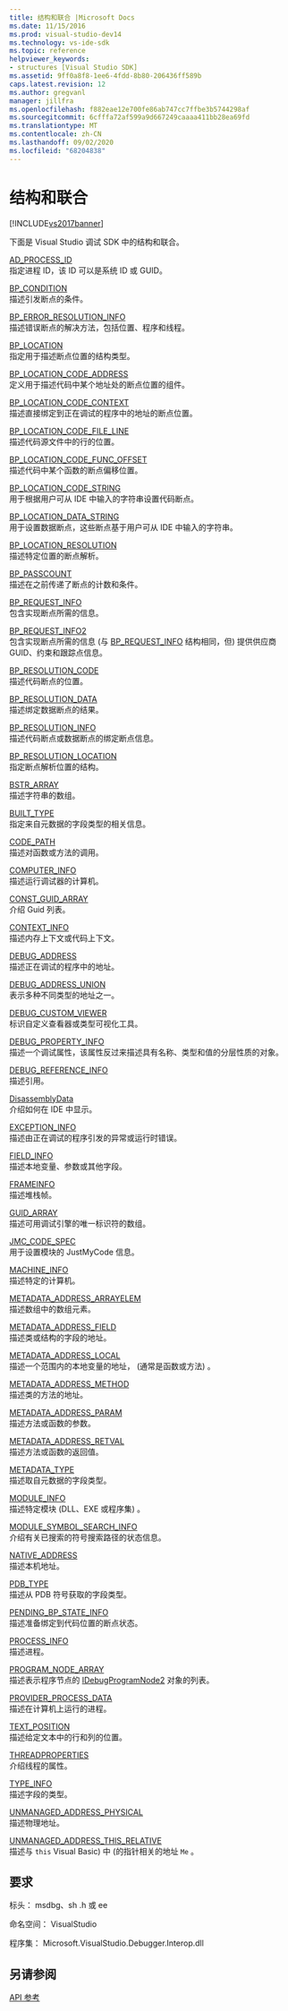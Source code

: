 ```yaml
---
title: 结构和联合 |Microsoft Docs
ms.date: 11/15/2016
ms.prod: visual-studio-dev14
ms.technology: vs-ide-sdk
ms.topic: reference
helpviewer_keywords:
- structures [Visual Studio SDK]
ms.assetid: 9ff0a8f8-1ee6-4fdd-8b80-206436ff589b
caps.latest.revision: 12
ms.author: gregvanl
manager: jillfra
ms.openlocfilehash: f882eae12e700fe86ab747cc7ffbe3b5744298af
ms.sourcegitcommit: 6cfffa72af599a9d667249caaaa411bb28ea69fd
ms.translationtype: MT
ms.contentlocale: zh-CN
ms.lasthandoff: 09/02/2020
ms.locfileid: "68204838"
---
```

# <a name="structures-and-unions"></a>结构和联合
[!INCLUDE[vs2017banner](../../../includes/vs2017banner.md)]

下面是 Visual Studio 调试 SDK 中的结构和联合。  
  
 [AD_PROCESS_ID](../../../extensibility/debugger/reference/ad-process-id.md)  
 指定进程 ID，该 ID 可以是系统 ID 或 GUID。  
  
 [BP_CONDITION](../../../extensibility/debugger/reference/bp-condition.md)  
 描述引发断点的条件。  
  
 [BP_ERROR_RESOLUTION_INFO](../../../extensibility/debugger/reference/bp-error-resolution-info.md)  
 描述错误断点的解决方法，包括位置、程序和线程。  
  
 [BP_LOCATION](../../../extensibility/debugger/reference/bp-location.md)  
 指定用于描述断点位置的结构类型。  
  
 [BP_LOCATION_CODE_ADDRESS](../../../extensibility/debugger/reference/bp-location-code-address.md)  
 定义用于描述代码中某个地址处的断点位置的组件。  
  
 [BP_LOCATION_CODE_CONTEXT](../../../extensibility/debugger/reference/bp-location-code-context.md)  
 描述直接绑定到正在调试的程序中的地址的断点位置。  
  
 [BP_LOCATION_CODE_FILE_LINE](../../../extensibility/debugger/reference/bp-location-code-file-line.md)  
 描述代码源文件中的行的位置。  
  
 [BP_LOCATION_CODE_FUNC_OFFSET](../../../extensibility/debugger/reference/bp-location-code-func-offset.md)  
 描述代码中某个函数的断点偏移位置。  
  
 [BP_LOCATION_CODE_STRING](../../../extensibility/debugger/reference/bp-location-code-string.md)  
 用于根据用户可从 IDE 中输入的字符串设置代码断点。  
  
 [BP_LOCATION_DATA_STRING](../../../extensibility/debugger/reference/bp-location-data-string.md)  
 用于设置数据断点，这些断点基于用户可从 IDE 中输入的字符串。  
  
 [BP_LOCATION_RESOLUTION](../../../extensibility/debugger/reference/bp-location-resolution.md)  
 描述特定位置的断点解析。  
  
 [BP_PASSCOUNT](../../../extensibility/debugger/reference/bp-passcount.md)  
 描述在之前传递了断点的计数和条件。  
  
 [BP_REQUEST_INFO](../../../extensibility/debugger/reference/bp-request-info.md)  
 包含实现断点所需的信息。  
  
 [BP_REQUEST_INFO2](../../../extensibility/debugger/reference/bp-request-info2.md)  
 包含实现断点所需的信息 (与 [BP_REQUEST_INFO](../../../extensibility/debugger/reference/bp-request-info.md) 结构相同，但) 提供供应商 GUID、约束和跟踪点信息。  
  
 [BP_RESOLUTION_CODE](../../../extensibility/debugger/reference/bp-resolution-code.md)  
 描述代码断点的位置。  
  
 [BP_RESOLUTION_DATA](../../../extensibility/debugger/reference/bp-resolution-data.md)  
 描述绑定数据断点的结果。  
  
 [BP_RESOLUTION_INFO](../../../extensibility/debugger/reference/bp-resolution-info.md)  
 描述代码断点或数据断点的绑定断点信息。  
  
 [BP_RESOLUTION_LOCATION](../../../extensibility/debugger/reference/bp-resolution-location.md)  
 指定断点解析位置的结构。  
  
 [BSTR_ARRAY](../../../extensibility/debugger/reference/bstr-array.md)  
 描述字符串的数组。  
  
 [BUILT_TYPE](../../../extensibility/debugger/reference/built-type.md)  
 指定来自元数据的字段类型的相关信息。  
  
 [CODE_PATH](../../../extensibility/debugger/reference/code-path.md)  
 描述对函数或方法的调用。  
  
 [COMPUTER_INFO](../../../extensibility/debugger/reference/computer-info.md)  
 描述运行调试器的计算机。  
  
 [CONST_GUID_ARRAY](../../../extensibility/debugger/reference/const-guid-array.md)  
 介绍 Guid 列表。  
  
 [CONTEXT_INFO](../../../extensibility/debugger/reference/context-info.md)  
 描述内存上下文或代码上下文。  
  
 [DEBUG_ADDRESS](../../../extensibility/debugger/reference/debug-address.md)  
 描述正在调试的程序中的地址。  
  
 [DEBUG_ADDRESS_UNION](../../../extensibility/debugger/reference/debug-address-union.md)  
 表示多种不同类型的地址之一。  
  
 [DEBUG_CUSTOM_VIEWER](../../../extensibility/debugger/reference/debug-custom-viewer.md)  
 标识自定义查看器或类型可视化工具。  
  
 [DEBUG_PROPERTY_INFO](../../../extensibility/debugger/reference/debug-property-info.md)  
 描述一个调试属性，该属性反过来描述具有名称、类型和值的分层性质的对象。  
  
 [DEBUG_REFERENCE_INFO](../../../extensibility/debugger/reference/debug-reference-info.md)  
 描述引用。  
  
 [DisassemblyData](../../../extensibility/debugger/reference/disassemblydata.md)  
 介绍如何在 IDE 中显示。  
  
 [EXCEPTION_INFO](../../../extensibility/debugger/reference/exception-info.md)  
 描述由正在调试的程序引发的异常或运行时错误。  
  
 [FIELD_INFO](../../../extensibility/debugger/reference/field-info.md)  
 描述本地变量、参数或其他字段。  
  
 [FRAMEINFO](../../../extensibility/debugger/reference/frameinfo.md)  
 描述堆栈帧。  
  
 [GUID_ARRAY](../../../extensibility/debugger/reference/guid-array.md)  
 描述可用调试引擎的唯一标识符的数组。  
  
 [JMC_CODE_SPEC](../../../extensibility/debugger/reference/jmc-code-spec.md)  
 用于设置模块的 JustMyCode 信息。  
  
 [MACHINE_INFO](../../../extensibility/debugger/reference/machine-info.md)  
 描述特定的计算机。  
  
 [METADATA_ADDRESS_ARRAYELEM](../../../extensibility/debugger/reference/metadata-address-arrayelem.md)  
 描述数组中的数组元素。  
  
 [METADATA_ADDRESS_FIELD](../../../extensibility/debugger/reference/metadata-address-field.md)  
 描述类或结构的字段的地址。  
  
 [METADATA_ADDRESS_LOCAL](../../../extensibility/debugger/reference/metadata-address-local.md)  
 描述一个范围内的本地变量的地址， (通常是函数或方法) 。  
  
 [METADATA_ADDRESS_METHOD](../../../extensibility/debugger/reference/metadata-address-method.md)  
 描述类的方法的地址。  
  
 [METADATA_ADDRESS_PARAM](../../../extensibility/debugger/reference/metadata-address-param.md)  
 描述方法或函数的参数。  
  
 [METADATA_ADDRESS_RETVAL](../../../extensibility/debugger/reference/metadata-address-retval.md)  
 描述方法或函数的返回值。  
  
 [METADATA_TYPE](../../../extensibility/debugger/reference/metadata-type.md)  
 描述取自元数据的字段类型。  
  
 [MODULE_INFO](../../../extensibility/debugger/reference/module-info.md)  
 描述特定模块 (DLL、EXE 或程序集) 。  
  
 [MODULE_SYMBOL_SEARCH_INFO](../../../extensibility/debugger/reference/module-symbol-search-info.md)  
 介绍有关已搜索的符号搜索路径的状态信息。  
  
 [NATIVE_ADDRESS](../../../extensibility/debugger/reference/native-address.md)  
 描述本机地址。  
  
 [PDB_TYPE](../../../extensibility/debugger/reference/pdb-type.md)  
 描述从 PDB 符号获取的字段类型。  
  
 [PENDING_BP_STATE_INFO](../../../extensibility/debugger/reference/pending-bp-state-info.md)  
 描述准备绑定到代码位置的断点状态。  
  
 [PROCESS_INFO](../../../extensibility/debugger/reference/process-info.md)  
 描述进程。  
  
 [PROGRAM_NODE_ARRAY](../../../extensibility/debugger/reference/program-node-array.md)  
 描述表示程序节点的 [IDebugProgramNode2](../../../extensibility/debugger/reference/idebugprogramnode2.md) 对象的列表。  
  
 [PROVIDER_PROCESS_DATA](../../../extensibility/debugger/reference/provider-process-data.md)  
 描述在计算机上运行的进程。  
  
 [TEXT_POSITION](../../../extensibility/debugger/reference/text-position.md)  
 描述给定文本中的行和列的位置。  
  
 [THREADPROPERTIES](../../../extensibility/debugger/reference/threadproperties.md)  
 介绍线程的属性。  
  
 [TYPE_INFO](../../../extensibility/debugger/reference/type-info.md)  
 描述字段的类型。  
  
 [UNMANAGED_ADDRESS_PHYSICAL](../../../extensibility/debugger/reference/unmanaged-address-physical.md)  
 描述物理地址。  
  
 [UNMANAGED_ADDRESS_THIS_RELATIVE](../../../extensibility/debugger/reference/unmanaged-address-this-relative.md)  
 描述与 `this` Visual Basic) 中 (的指针相关的地址 `Me` 。  
  
## <a name="requirements"></a>要求  
 标头： msdbg、sh .h 或 ee  
  
 命名空间： VisualStudio  
  
 程序集： Microsoft.VisualStudio.Debugger.Interop.dll  
  
## <a name="see-also"></a>另请参阅  
 [API 参考](../../../extensibility/debugger/reference/api-reference-visual-studio-debugging.md)
